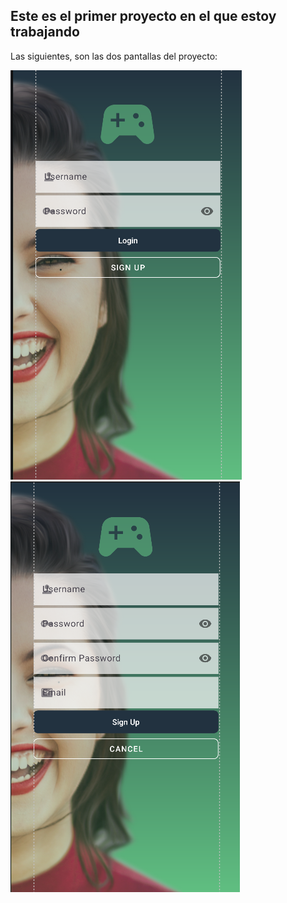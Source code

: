 ## Este es el primer proyecto en el que estoy trabajando

Las siguientes, son las dos pantallas del proyecto:

![imagen](img/captura.png)
![imagen2](img/captura2.png)